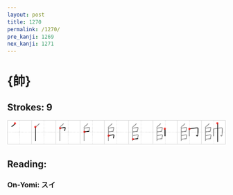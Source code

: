 ```yaml
---
layout: post
title: 1270
permalink: /1270/
pre_kanji: 1269
nex_kanji: 1271
---
```


# {帥}

## Strokes: 9

<div class="stroke"><img src="../images/E5B8A5.png" /></div>

## Reading:

### On-Yomi: スイ

